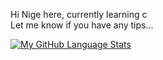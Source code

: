 Hi Nige here, 
currently learning c <br>
Let me know if you have any tips...

[![My GitHub Language Stats](https://github-readme-stats.vercel.app/api/top-langs/?username=NigeParis&langs_count=5&theme=tokyonight)]()

